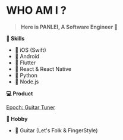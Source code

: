 # WHO AM I ?

>**Here is PANLEI, A Software Engineer 👋**

**🧰 Skills**

- 🍎 iOS (Swift)
- 🍭 Android
- 🦋 Flutter
- 🧊 React & React Native
- 🐍 Python
- 🥗 Node.js

**💻 Product**

[Epoch: Guitar Tuner](https://epochpro.app/)

**🎹 Hobby**

- 🎸 Guitar (Let's Folk & FingerStyle)
